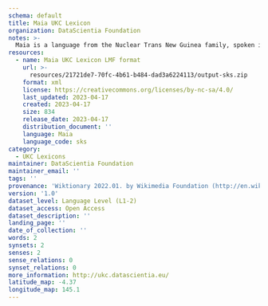 ```yaml
---
schema: default
title: Maia UKC Lexicon
organization: DataScientia Foundation
notes: >-
  Maia is a language from the Nuclear Trans New Guinea family, spoken in Oceania. The UKC Lexicon of Maia is represented as a lexico-semantic network. It consists of words, word senses, synsets, as well as sense-level and synset-level relationships.
resources:
  - name: Maia UKC Lexicon LMF format
    url: >-
      resources/21721de7-70fc-4b61-b484-dad3a6224113/output-sks.zip
    format: xml
    license: https://creativecommons.org/licenses/by-nc-sa/4.0/
    last_updated: 2023-04-17
    created: 2023-04-17
    size: 834
    release_date: 2023-04-17
    distribution_document: ''
    language: Maia
    language_code: sks
category:
  - UKC Lexicons
maintainer: DataScientia Foundation
maintainer_email: ''
tags: ''
provenance: 'Wiktionary 2022.01. by Wikimedia Foundation (http://en.wiktionary.org); Princeton WordNet 2.1 by Princeton University (https://wordnet.princeton.edu)'
version: '1.0'
dataset_level: Language Level (L1-2)
dataset_access: Open Access
dataset_description: ''
landing_page: ''
date_of_collection: ''
words: 2
synsets: 2
senses: 2
sense_relations: 0
synset_relations: 0
more_information: http://ukc.datascientia.eu/
latitude_map: -4.37
longitude_map: 145.1
---
```

